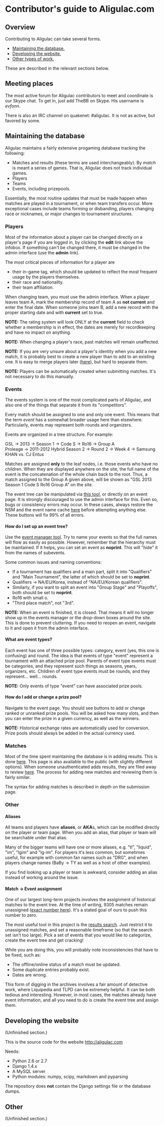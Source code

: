 # Contributor's guide to Aligulac.com

## Overview

Contributing to Aligulac can take several forms.

* [Maintaining the database.](#maintaining-the-database)
* [Developing the website.](#developing-the-website)
* [Other types of work.](#other)

These are described in the relevant sections below.

## Meeting places

The most active forum for Aligulac contributors to meet and coordinate is our
Skype chat. To get in, just add TheBB on Skype. His username is *evfonn*.

There is also an IRC channel on quakenet: #aligulac. It is not as active, but
favored by some.

## Maintaining the database

Aligulac maintains a fairly extensive progaming database tracking the following:

* Matches and results (these terms are used interchangeably). By *match* is
  meant a series of games. That is, Aligulac does not track individual games.
* Players
* Teams
* Events, including prizepools.

Essentially, the most routine updates that must be made happen when matches are
played in a tournament, or when team transfers occur. More exceptional cases
include teams forming or disbanding, players changing race or nicknames, or
major changes to tournament structures.

### Players

Most of the information about a player can be changed directly on a player's
page if you are logged in, by clicking the **edit** link above the infobox. If
something can't be changed there, it must be changed in the admin interface (use
the **admin** link).

The most critical pieces of information for a player are

* their in-game tag, which should be updated to reflect the most frequent usage
  by the players themselves.
* their race and nationality.
* their team affiliation.

When changing team, you must use the admin interface. When a player leaves team
A, mark the membership record of team A as **not current** and enter the final
date. When someone joins team B, add a new record with the proper starting date
and with **current** set to true. 

**NOTE:** The rating system will look ONLY at the **current** field to check
whether a membership is in effect, the dates are merely for recordkeeping and
have no impact on anything.

**NOTE:** When changing a player's race, past matches will remain unaffected.

**NOTE:** If you are very unsure about a player's identity when you add a new
match, it is probably best to create a new player than to add to an existing
one. It is easy to merge players later ([here](http://aligulac.com/add/misc/)),
but hard to separate them.

**NOTE:** Players can be automatically created when submitting matches. It's not
necessary to do this manually.

### Events

The events system is one of the most complicated parts of Aligulac, and also one
of the things that separate it from its "competitors".

Every match should be assigned to one and only one event. This means that the
term *event* has a somewhat broader usage here than elsewhere. Particularly,
events may represent both rounds and organizers.

Events are organized in a tree structure. For example:

GSL → 2013 → Season 1 → Code S → Ro16 → Group A  
Proleage → 2011-2012 Hybrid Season 2 → Round 2 → Week 4 → Samsung KHAN vs. CJ
Entus

Matches are assigned **only** to the leaf nodes, i.e. those events who have no
children. When they are displayed anywhere on the site, the full name of the
event is the concatenation of the whole chain back to the root. Thus, a match
assigned to the Group A given above, will be shown as "GSL 2013 Season 1 Code S
Ro16 Group A" on the site.

The event tree can be manipulated via 
[this tool](http://aligulac.com/add/events/), or directly on an event page. It
is strongly discouraged to use the admin interface for this. Even so, bugs or
consistency errors may occur. In these cases, always restore the NSM and the
event name cache [here](http://aligulac.com/add/misc/) before attempting
anything else. These buttons will fix 99% of all errors.

#### How do I set up an event tree?

Use the [event manager tool](http://aligulac.com/add/events/). Try to name your
events so that the full names will flow as easily as possible. However, remember
that the hierarchy must be maintained. If it helps, you can set an event as
**noprint**. This will "hide" it from the names of subevents.

Some common issues and naming conventions:

* If a tournament has qualifiers and a main part, split it into "Qualifiers" and
  "Main Tournament", the latter of which should be set to **noprint**.
* Qualifiers → NA/EU/Korea, instead of "NA/EU/Korean qualifiers".
* Similarly, if you want to split an event into "Group Stage" and "Playoffs",
  both should be set to **noprint**.
* Ro16 with small o.
* "Third place match", not "3rd".

**NOTE:** When an event is finished, it is closed. That means it will no longer
show up in the events manager or the drop-down boxes around the site. This is
done to prevent cluttering. If you need to reopen an event, navigate to it and
open it from the admin interface.

#### What are event types?

Each event has one of three possible types: category, event (yes, this one is
confusing) and round. The idea is that events of type "event" represent a
tournament with an attached prize pool. Parents of event type events must be
categories, and they represent such things as seasons, years, organizers, etc.
Children of event type events must be rounds, and they represent... well...
rounds.

**NOTE:** Only events of type "event" can have associated prize pools.

#### How do I add or change a prize pool?

Navigate to the event page. You should see buttons to add or change ranked or
unranked prize pools. You will be asked how many slots, and then you can enter
the prize in a given currency, as well as the winners.

**NOTE:** Historical exchange rates are automatically used for conversion. Prize
pools should always be added in the actual currency used.

### Matches

Most of the time spent maintaining the database is in adding results. This is
done [here](http://aligulac.com/add/). This page is also available to the public
(with slightly different options). When someone unauthenticated adds results,
they are filed away to review [here](http://aligulac.com/add/review/). The
process for adding new matches and reviewing them is fairly similar.

The syntax for adding matches is described in depth on the submission page.

### Other

#### Aliases

All teams and players have **aliases**, or **AKA**s, which can be modified
directly on the player or team page. When you add an alias, that player or team
will be searchable under that alias.

Many of the bigger teams will have one or more aliases, e.g. "tl", "liquid",
"im", "lgim" and "lg-im". For players it's less common, but sometimes useful,
for example with common fan names such as "DRG", and when players change names
(BaBy → TY as well as a host of other examples).

If you find looking up a player or team is awkward, consider adding an alias
instead of working around the issue.

#### Match → Event assignment

One of our largest long-term projects involves the assignment of historical
matches to the event tree. At the time of writing, 9305 matches remain
unassigned ([exact number here](http://aligulac.com/db/)). It's a stated goal of
ours to push this number to zero.

The most useful tool in this project is the 
[results search](http://aligulac.com/results/search/). Just restrict it to
unassigned matches, and set a reasonable timeframe (so that the search set isn't
too large). Pick a set of events that you would like to categorize, create the
event tree and get cracking!

While you are doing this, you will probably note inconsistencies that have to be
fixed, such as:

* The offline/online status of a match must be updated.
* Some duplicate entries probably exist.
* Dates are wrong.

This form of digging in the archives involves a fair amount of detective work,
where Liquipedia and TLPD can be extremely helpful. It can be both tedious and
interesting. However, in most cases, the matches already have event information,
and all you need to do is create the event tree and assign them.

## Developing the website

(Unfinished section.)

This is the source code for the website http://aligulac.com

Needs:

- Python 2.6 or 2.7
- Django 1.4.x
- A MySQL server
- Python modules: numpy, scipy, markdown and pyparsing

The repository does **not** contain the Django settings file or the database dumps.

## Other

(Unfinished section.)
